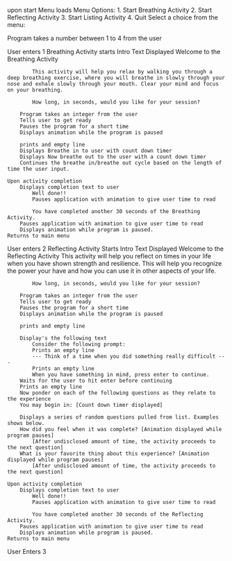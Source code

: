 upon start
    Menu loads 
        Menu Options:
          1. Start Breathing Activity
          2. Start Reflecting Activity
          3. Start Listing Activity
          4. Quit
        Select a choice from the menu: 

Program takes a number between 1 to 4 from the user

User enters 1
    Breathing Activity starts
        Intro Text Displayed
            Welcome to the Breathing Activity

            This activity will help you relax by walking you through a deep breathing exercise, where you will breathe in slowly through your nose and exhale slowly through your mouth. Clear your mind and focus on your breathing.

            How long, in seconds, would you like for your session? 
        
        Program takes an integer from the user
        Tells user to get ready
        Pauses the program for a short time
        Displays animation while the program is paused

        prints and empty line
        Displays Breathe in to user with count down timer
        Displays Now breathe out to the user with a count down timer
        Continues the breathe in/breathe out cycle based on the length of time the user input.

    Upon activity completion
        Displays completion text to user
            Well done!!
            Pauses application with animation to give user time to read

            You have completed another 30 seconds of the Breathing Activity.
        Pauses application with animation to give user time to read
        Displays animation while program is paused. 
    Returns to main menu

User enters 2
    Reflecting Activity Starts
        Intro Text Displayed
            Welcome to the Reflecting Activity
            This activity will help you reflect on times in your life when you have shown strength and resilience. This will help you recognize the power your have and how you can use it in other aspects of your life.

            How long, in seconds, would you like for your session? 

        Program takes an integer from the user
        Tells user to get ready
        Pauses the program for a short time
        Displays animation while the program is paused

        prints and empty line

        Display's the following text
            Consider the following prompt:
            Prints an empty line
            --- Think of a time when you did something really difficult ---
            Prints an empty line
            When you have something in mind, press enter to continue.
        Waits for the user to hit enter before continuing
        Prints an empty line
        Now ponder on each of the following questions as they relate to the experience
        You may begin in: [Count down timer displayed]

        Displays a series of random questions pulled from list. Examples shows below.
        How did you feel when it was complete? [Animation displayed while program pauses]
            [After undisclosed amount of time, the activity proceeds to the next question]
        What is your favorite thing about this experience? [Animation displayed while program pauses]
            [After undisclosed amount of time, the activity proceeds to the next question]

    Upon activity completion
        Displays completion text to user
            Well done!!
            Pauses application with animation to give user time to read

            You have completed another 30 seconds of the Reflecting Activity.
        Pauses application with animation to give user time to read
        Displays animation while program is paused. 
    Returns to main menu

User Enters 3
    

